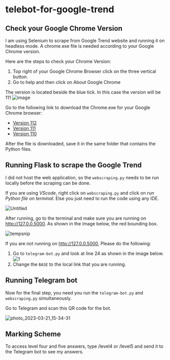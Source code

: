 # telebot-for-google-trend

## Check your Google Chrome Version
I am using Selenium to scrape from Google Trend website and running it on headless mode. A chrome.exe file is needed according to your Google Chrome version. 

Here are the steps to check your Chrome Version:

1. Top right of your Google Chrome Browser click on the three vertical button.
2. Go to help and then click on About Google Chrome

The version is located beside the blue tick. In this case the version will be 111
![image](https://user-images.githubusercontent.com/103995451/226516647-58daa532-dac5-4d6c-889a-99fa2bc824b3.png)


Go to the following link to download the Chrome.exe for your Google Chrome browser:

- [Version 112](https://chromedriver.storage.googleapis.com/index.html?path=112.0.5615.28/)
- [Version 111](https://chromedriver.storage.googleapis.com/index.html?path=111.0.5563.64/)
- [Version 110](https://chromedriver.storage.googleapis.com/index.html?path=110.0.5481.77/)

After the file is downloaded, save it in the same folder that contains the Python files.


## Running Flask to scrape the Google Trend 
I did not host the web application, so the `webscraping.py` needs to be run locally before the scraping can be done. 

If you are using *VScode*, right click on `webscraping.py` and click on *run Python file on terminal*.  Else you just need to run the code using any IDE.

![Untitled](https://user-images.githubusercontent.com/103995451/226541563-c26d97e5-f550-4382-839d-ab3e6efb6101.png)



After running, go to the terminal and make sure you are running on http://127.0.0.5000. As shown in the image below, the red bounding box.

![tempsnip](https://user-images.githubusercontent.com/103995451/226541346-d88ba92a-17aa-4c96-a5e9-8e985a31c16f.png)

If you are not running on http://127.0.0.5000, Please do the following:

1. Go to `telegram-bot.py` and look at line 24 as shown in the image below.
![1](https://user-images.githubusercontent.com/103995451/226542048-5a40c9dd-a6a9-435f-a4e4-4222f72958d2.png)
2. Change the `BASE` to the local link that you are running.

## Running Telegram bot
Now for the final step, you need you run the `telegram-bot.py` and `webscraping.py` simultaneously.

Go to Telegram and scan this QR code for the bot.

![photo_2023-03-21_15-34-31](https://user-images.githubusercontent.com/103995451/226542848-d00f1c8c-9c5a-46e2-8379-f991a21fad71.jpg)

## Marking Scheme
To access level four and five answers, type /level4 or /level5 and send it to the Telegram bot to see my answers.
